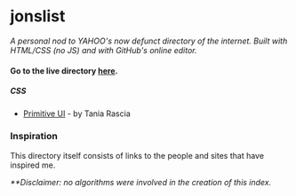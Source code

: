 # jonslist

_A personal nod to YAHOO's now defunct directory of the internet. Built with HTML/CSS (no JS) and with GitHub's online editor._  

#### Go to the live directory [here](https://jong9000.github.io/jonslist/).

##### CSS 
- [Primitive UI](https://github.com/taniarascia/primitive) - by Tania Rascia

### Inspiration
This directory itself consists of links to the people and sites that have inspired me. 

 _**Disclaimer: no algorithms were involved in the creation of this index._  
